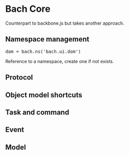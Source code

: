 # Bach Core

Counterpart to backbone.js but takes another approach.

## Namespace management

<pre>dom = bach.ns('bach.ui.dom')</pre>

Reference to a namespace, create one if not exists.

## Protocol

## Object model shortcuts


## Task and command


## Event


## Model


